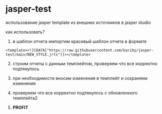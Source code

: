 # jasper-test

использование jasper template из внешних источников в jasper studio

как использовать?
1. в шаблон отчета импортим красивый шаблон отчета в формате
   
```<template><![CDATA["https://raw.githubusercontent.com/kariby/jasper-test/main/NEW_STYLE.jrtx"]]></template>```

2. строим отчеты с данным темплейтом, проверяем что все корректно подтянулось

3. при необходимости вносим изменения в темплейт и сохраняем изменения

4. проверяем что все корректно подтянулось с обновленного темплейта2

5. **PROFIT**
